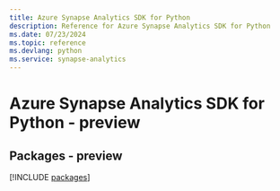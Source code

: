```yaml
---
title: Azure Synapse Analytics SDK for Python
description: Reference for Azure Synapse Analytics SDK for Python
ms.date: 07/23/2024
ms.topic: reference
ms.devlang: python
ms.service: synapse-analytics
---
```

# Azure Synapse Analytics SDK for Python - preview
## Packages - preview
[!INCLUDE [packages](synapse-analytics-index.md)]